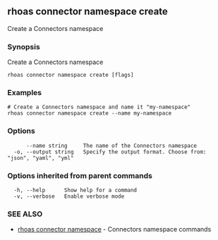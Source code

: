 ## rhoas connector namespace create

Create a Connectors namespace

### Synopsis

Create a Connectors namespace

```
rhoas connector namespace create [flags]
```

### Examples

```
# Create a Connectors namespace and name it "my-namespace"
rhoas connector namespace create --name my-namespace

```

### Options

```
      --name string     The name of the Connectors namespace
  -o, --output string   Specify the output format. Choose from: "json", "yaml", "yml"
```

### Options inherited from parent commands

```
  -h, --help      Show help for a command
  -v, --verbose   Enable verbose mode
```

### SEE ALSO

* [rhoas connector namespace](rhoas_connector_namespace.md)	 - Connectors namespace commands

